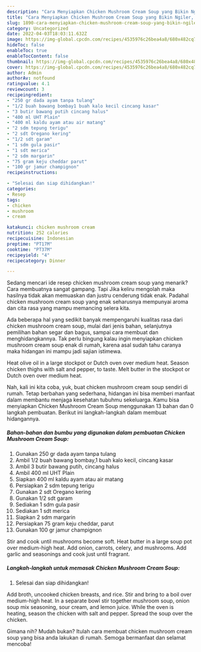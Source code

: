 ```yaml
---
description: "Cara Menyiapkan Chicken Mushroom Cream Soup yang Bikin Ngiler, Buat Buka Puasa Enak Banget"
title: "Cara Menyiapkan Chicken Mushroom Cream Soup yang Bikin Ngiler, Buat Buka Puasa Enak Banget"
slug: 1890-cara-menyiapkan-chicken-mushroom-cream-soup-yang-bikin-ngiler-buat-buka-puasa-enak-banget
category: Uncategorized
date: 2022-04-03T18:03:11.632Z
image: https://img-global.cpcdn.com/recipes/4535976c26bea4a8/680x482cq70/chicken-mushroom-cream-soup-foto-resep-utama.jpg
hideToc: false
enableToc: true
enableTocContent: false
thumbnail: https://img-global.cpcdn.com/recipes/4535976c26bea4a8/680x482cq70/chicken-mushroom-cream-soup-foto-resep-utama.jpg
cover: https://img-global.cpcdn.com/recipes/4535976c26bea4a8/680x482cq70/chicken-mushroom-cream-soup-foto-resep-utama.jpg
author: Admin
authorAv: notfound
ratingvalue: 4.1
reviewcount: 3
recipeingredient:
- "250 gr dada ayam tanpa tulang"
- "1/2 buah bawang bombay1 buah kalo kecil cincang kasar"
- "3 butir bawang putih cincang halus"
- "400 ml UHT Plain"
- "400 ml kaldu ayam atau air matang"
- "2 sdm tepung terigu"
- "2 sdt Oregano kering"
- "1/2 sdt garam"
- "1 sdm gula pasir"
- "1 sdt merica"
- "2 sdm margarin"
- "75 gram keju cheddar parut"
- "100 gr jamur champignon"
recipeinstructions:

- "Selesai dan siap dihidangkan!"
categories:
- Resep
tags:
- chicken
- mushroom
- cream

katakunci: chicken mushroom cream 
nutrition: 252 calories
recipecuisine: Indonesian
preptime: "PT17M"
cooktime: "PT37M"
recipeyield: "4"
recipecategory: Dinner

---
```



Sedang mencari ide resep chicken mushroom cream soup yang menarik? Cara membuatnya sangat gampang. Tapi Jika keliru mengolah maka hasilnya tidak akan memuaskan dan justru cenderung tidak enak. Padahal chicken mushroom cream soup yang enak seharusnya mempunyai aroma dan cita rasa yang mampu memancing selera kita.


Ada beberapa hal yang sedikit banyak mempengaruhi kualitas rasa dari chicken mushroom cream soup, mulai dari jenis bahan, selanjutnya pemilihan bahan segar dan bagus, sampai cara membuat dan menghidangkannya. Tak perlu bingung kalau ingin menyiapkan chicken mushroom cream soup enak di rumah, karena asal sudah tahu caranya maka hidangan ini mampu jadi sajian istimewa.

Heat olive oil in a large stockpot or Dutch oven over medium heat. Season chicken thighs with salt and pepper, to taste. Melt butter in the stockpot or Dutch oven over medium heat.


Nah, kali ini kita coba, yuk, buat chicken mushroom cream soup sendiri di rumah. Tetap berbahan yang sederhana, hidangan ini bisa memberi manfaat dalam membantu menjaga kesehatan tubuhmu sekeluarga. Kamu bisa menyiapkan Chicken Mushroom Cream Soup menggunakan 13 bahan dan 0 langkah pembuatan. Berikut ini langkah-langkah dalam membuat hidangannya.

<!--inarticleads1-->

##### Bahan-bahan dan bumbu yang digunakan dalam pembuatan Chicken Mushroom Cream Soup:

1. Gunakan 250 gr dada ayam tanpa tulang
1. Ambil 1/2 buah bawang bombay,1 buah kalo kecil, cincang kasar
1. Ambil 3 butir bawang putih, cincang halus
1. Ambil 400 ml UHT Plain
1. Siapkan 400 ml kaldu ayam atau air matang
1. Persiapkan 2 sdm tepung terigu
1. Gunakan 2 sdt Oregano kering
1. Gunakan 1/2 sdt garam
1. Sediakan 1 sdm gula pasir
1. Sediakan 1 sdt merica
1. Siapkan 2 sdm margarin
1. Persiapkan 75 gram keju cheddar, parut
1. Gunakan 100 gr jamur champignon


Stir and cook until mushrooms become soft. Heat butter in a large soup pot over medium-high heat. Add onion, carrots, celery, and mushrooms. Add garlic and seasonings and cook just until fragrant. 

<!--inarticleads2-->

##### Langkah-langkah untuk memasak Chicken Mushroom Cream Soup:


1. Selesai dan siap dihidangkan!

Add broth, uncooked chicken breasts, and rice. Stir and bring to a boil over medium-high heat. In a separate bowl stir together mushroom soup, onion soup mix seasoning, sour cream, and lemon juice. While the oven is heating, season the chicken with salt and pepper. Spread the soup over the chicken. 

Gimana nih? Mudah bukan? Itulah cara membuat chicken mushroom cream soup yang bisa anda lakukan di rumah. Semoga bermanfaat dan selamat mencoba!
